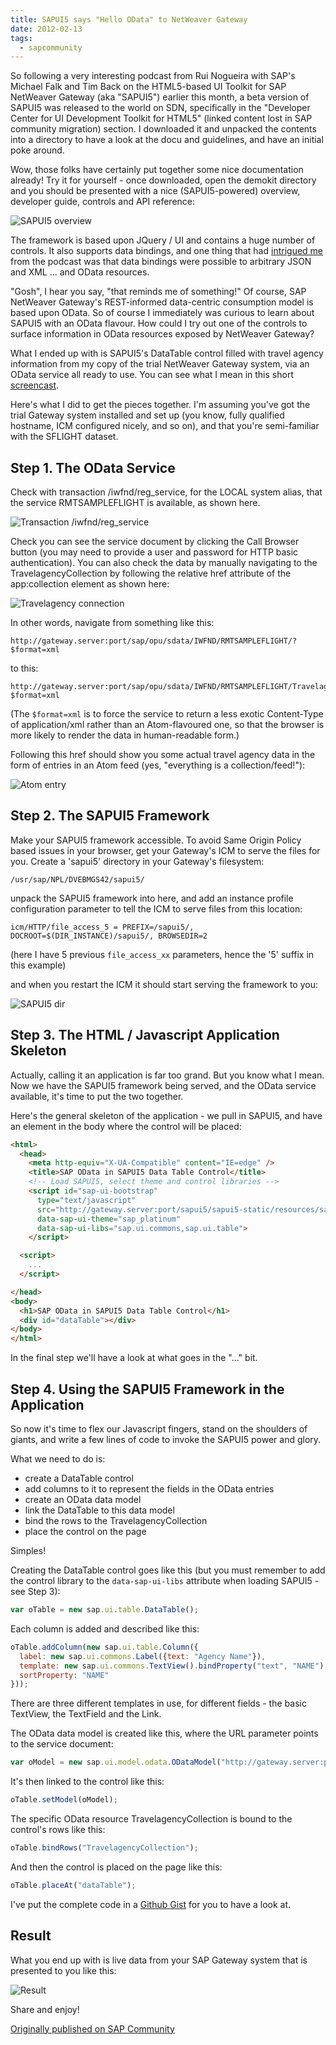 ```yaml
---
title: SAPUI5 says "Hello OData" to NetWeaver Gateway
date: 2012-02-13
tags:
  - sapcommunity
---
```

So following a very interesting podcast from Rui Nogueira with SAP's Michael Falk and Tim Back on the HTML5-based UI Toolkit for SAP NetWeaver Gateway (aka "SAPUI5") earlier this month, a beta version of SAPUI5 was released to the world on SDN, specifically in the "Developer Center for UI Development Toolkit for HTML5" (linked content lost in SAP community migration) section. I downloaded it and unpacked the contents into a directory to have a look at the docu and guidelines, and have an initial poke around.

Wow, those folks have certainly put together some nice documentation already! Try it for yourself - once downloaded, open the demokit directory and you should be presented with a nice (SAPUI5-powered) overview, developer guide, controls and API reference:

![SAPUI5 overview](/images/2012/02/sapui5overview.png)

The framework is based upon JQuery / UI and contains  a huge number of controls. It also supports data bindings, and one thing that had [intrigued me](/tweets/qmacro/status/167191292919545856/) from the podcast was that data bindings were possible to arbitrary JSON and XML … and OData resources.

"Gosh", I hear you say, "that reminds me of something!" Of course, SAP NetWeaver Gateway's REST-informed data-centric consumption model is based upon OData. So of course I immediately was curious to learn about SAPUI5 with an OData flavour. How could I try out one of the controls to surface information in OData resources exposed by NetWeaver Gateway?

What I ended up with is SAPUI5's DataTable control filled with travel agency information from my copy of the trial NetWeaver Gateway system, via an OData service all ready to use. You can see what I mean in this short [screencast](http://youtu.be/yHVuWHNWK3I).

Here's what I did to get the pieces together. I'm assuming you've got the trial Gateway system installed and set up (you know, fully qualified hostname, ICM configured nicely, and so on), and that you're semi-familiar with the SFLIGHT dataset.

## Step 1. The OData Service

Check with transaction /iwfnd/reg_service, for the LOCAL system alias, that the service RMTSAMPLEFLIGHT is available, as shown here.

![Transaction /iwfnd/reg_service](/images/2012/02/iwfnd_reg_service1.png)

Check you can see the service document by clicking the Call Browser button (you may need to provide a user and password for HTTP basic authentication). You can also check the data by manually navigating to the TravelagencyCollection by following the relative href attribute of the app:collection element as shown here:

![Travelagency connection](/images/2012/02/travelagencycollection.png)

In other words, navigate from something like this:

```url
http://gateway.server:port/sap/opu/sdata/IWFND/RMTSAMPLEFLIGHT/?$format=xml
```

to this:

```url
http://gateway.server:port/sap/opu/sdata/IWFND/RMTSAMPLEFLIGHT/TravelagencyCollection?$format=xml
```

(The `$format=xml` is to force the service to return a less exotic Content-Type of application/xml rather than an Atom-flavoured one, so that the browser is more likely to render the data in human-readable form.)

Following this href should show you some actual travel agency data in the form of entries in an Atom feed (yes, "everything is a collection/feed!"):

![Atom entry](/images/2012/02/atomentry1.png)

## Step 2. The SAPUI5 Framework

Make your SAPUI5 framework accessible. To avoid Same Origin Policy based issues in your browser, get your Gateway's ICM to serve the files for you. Create a 'sapui5' directory in your Gateway's filesystem:

```text
/usr/sap/NPL/DVEBMGS42/sapui5/
```

unpack the SAPUI5 framework into here, and add an instance profile configuration parameter to tell the ICM to serve files from this location:

```text
icm/HTTP/file_access_5 = PREFIX=/sapui5/, DOCROOT=$(DIR_INSTANCE)/sapui5/, BROWSEDIR=2
```

(here I have 5 previous `file_access_xx` parameters, hence the '5' suffix in this example)

and when you restart the ICM it should start serving the framework to you:

![SAPUI5 dir](/images/2012/02/sapui5dir.png)

## Step 3. The HTML / Javascript Application Skeleton

Actually, calling it an application is far too grand. But you know what I mean. Now we have the SAPUI5 framework being served, and the OData service available, it's time to put the two together.

Here's the general skeleton of the application - we pull in SAPUI5, and have an element in the body where the control will be placed:

```html
<html>
  <head>
    <meta http-equiv="X-UA-Compatible" content="IE=edge" />
    <title>SAP OData in SAPUI5 Data Table Control</title>
    <!-- Load SAPUI5, select theme and control libraries -->
    <script id="sap-ui-bootstrap"
      type="text/javascript"
      src="http://gateway.server:port/sapui5/sapui5-static/resources/sap-ui-core.js"
      data-sap-ui-theme="sap_platinum"
      data-sap-ui-libs="sap.ui.commons,sap.ui.table">
    </script>

  <script>
    ...
  </script>

</head>
<body>
  <h1>SAP OData in SAPUI5 Data Table Control</h1>
  <div id="dataTable"></div>
</body>
</html>
```

In the final step we'll have a look at what goes in the "…" bit.

## Step 4. Using the SAPUI5 Framework in the Application

So now it's time to flex our Javascript fingers, stand on the shoulders of giants, and write a few lines of code to invoke the SAPUI5 power and glory.

What we need to do is:

* create a DataTable control
* add columns to it to represent the fields in the OData entries
* create an OData data model
* link the DataTable to this data model
* bind the rows to the TravelagencyCollection
* place the control on the page

Simples!

Creating the DataTable control goes like this (but you must remember to add the control library to the `data-sap-ui-libs` attribute when loading SAPUI5 - see Step 3):

```javascript
var oTable = new sap.ui.table.DataTable();
```

Each column is added and described like this:

```javascript
oTable.addColumn(new sap.ui.table.Column({
  label: new sap.ui.commons.Label({text: "Agency Name"}),
  template: new sap.ui.commons.TextView().bindProperty("text", "NAME"),
  sortProperty: "NAME"
}));
```

There are three different templates in use, for different fields - the basic TextView, the TextField and the Link.

The OData data model is created like this, where the URL parameter points to the service document:

```javascript
var oModel = new sap.ui.model.odata.ODataModel("http://gateway.server:port/sap/opu/sdata/iwfnd/RMTSAMPLEFLIGHT");
```

It's then linked to the control like this:

```javascript
oTable.setModel(oModel);
```

The specific OData resource TravelagencyCollection is bound to the control's rows like this:

```javascript
oTable.bindRows("TravelagencyCollection");
```

And then the control is placed on the page like this:

```javascript
oTable.placeAt("dataTable");
```

I've put the complete code in a [Github Gist](https://gist.github.com/qmacro/1820544) for you to have a look at.

## Result
What you end up with is live data from your SAP Gateway system that is presented to you like this:

![Result](/images/2012/02/result.png)

Share and enjoy!

[Originally published on SAP Community](https://blogs.sap.com/2012/02/13/sapui5-says-hello-odata-to-netweaver-gateway/)
